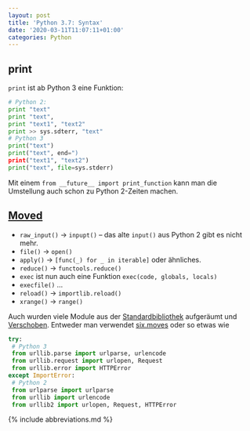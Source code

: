 ```yaml
---
layout: post
title: 'Python 3.7: Syntax'
date: '2020-03-11T11:07:11+01:00'
categories: Python
---
```


## print

`print` ist ab Python 3 eine Funktion:
```python
# Python 2:
print "text"
print "text",
print "text1", "text2"
print >> sys.sdterr, "text"
# Python 3
print("text")
print("text", end=")
print("text1", "text2")
print("text", file=sys.stderr)
```

Mit einem `from __future__ import print_function` kann man die Umstellung auch schon zu Python 2-Zeiten machen.

## [Moved](https://portingguide.readthedocs.io/en/latest/builtins.html)

- `raw_input()` → `inpupt()` – das alte `input()` aus Python 2 gibt es nicht mehr.
- `file()` → `open()`
- `apply()` → `[func(_) for _ in iterable]` oder ähnliches.
- `reduce()` → `functools.reduce()`
- `exec` ist nun auch eine Funktion `exec(code, globals, locals)`
- `execfile()` …
- `reload()` → `importlib.reload()`
- `xrange()` → `range()`

Auch wurden viele Module aus der [Standardbibliothek](https://docs.python.org/3/library/index.html) aufgeräumt und [Verschoben](https://portingguide.readthedocs.io/en/latest/stdlib-reorg.html).
Entweder man verwendet [six.moves](https://six.readthedocs.io/#module-six.moves) oder so etwas wie
```python
try:
 # Python 3
 from urllib.parse import urlparse, urlencode
 from urllib.request import urlopen, Request
 from urllib.error import HTTPError
except ImportError:
 # Python 2
 from urlparse import urlparse
 from urllib import urlencode
 from urllib2 import urlopen, Request, HTTPError
```

{% include abbreviations.md %}

